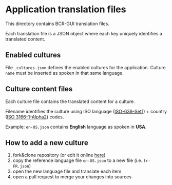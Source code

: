 # Application translation files

This directory contains BCR-GUI translation files.

Each translation file is a JSON object where each key uniquely identifies a translated content.

## Enabled cultures

File `_cultures.json` defines the enabled cultures for the application. Culture `name` must be inserted as spoken in that same language.

## Culture content files

Each culture file contains the translated content for a culture.

Filename identifies the culture using ISO language ([ISO-639-Set1](https://en.wikipedia.org/wiki/List_of_ISO_639_language_codes)) + country ([ISO 3166-1-Alpha2](https://en.wikipedia.org/wiki/ISO_3166-1)) codes.

Example: `en-US.json` contains **English** language as spoken in **USA**.

## How to add a new culture

1. fork&clone repository (or edit it online [here](https://github.dev/nicorac/bcr-gui))
2. copy the reference language file `en-US.json` to a new file (i.e. `fr-FR.json`)
3. open the new language file and translate each item
4. open a pull request to merge your changes into sources
